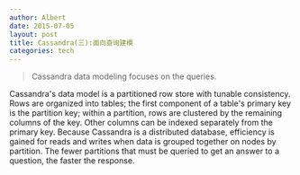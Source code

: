 ```yaml
---
author: Albert
date: 2015-07-05
layout: post
title: Cassandra(三):面向查询建模
categories: tech
---
```


>  Cassandra data modeling focuses on the queries. 

Cassandra's data model is a partitioned row store with tunable consistency. Rows are organized into tables; the first component of a table's primary key is the partition key; within a partition, rows are clustered by the remaining columns of the key. Other columns can be indexed separately from the primary key. Because Cassandra is a distributed database, efficiency is gained for reads and writes when data is grouped together on nodes by partition. The fewer partitions that must be queried to get an answer to a question, the faster the response.
